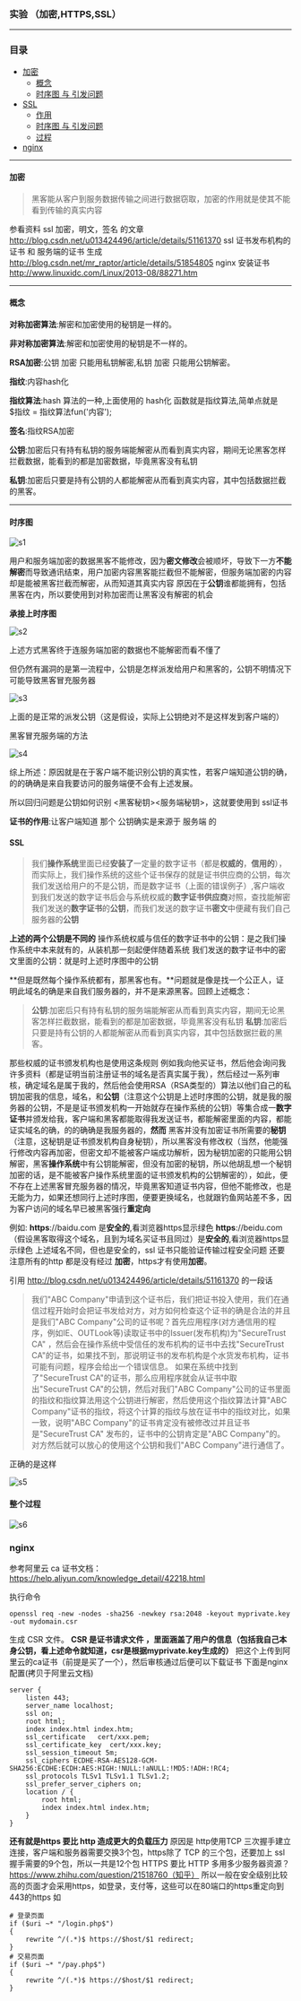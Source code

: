 ### 实验 （加密,HTTPS,SSL）
---
### 目录
- [加密](#加密)
  - [概念](#概念)
  - [时序图 与 引发问题](#时序图)
- [SSL](#SSL)
  - [作用](#SSL)
  - [时序图 与 引发问题](#时序图)
  - [过程](#过程)
- [nginx](#nginx)


---
#### 加密
> 黑客能从客户到服务数据传输之间进行数据窃取，加密的作用就是使其不能看到传输的真实内容

参看资料
ssl 加密，明文，签名 的文章 http://blog.csdn.net/u013424496/article/details/51161370
ssl 证书发布机构的证书 和 服务端的证书 生成 http://blog.csdn.net/mr_raptor/article/details/51854805
nginx 安装证书 	 http://www.linuxidc.com/Linux/2013-08/88271.htm

---
#### 概念

**对称加密算法**:解密和加密使用的秘钥是一样的。

**非对称加密算法**:解密和加密使用的秘钥是不一样的。

**RSA加密**:公钥 加密 只能用私钥解密,私钥 加密 只能用公钥解密。

**指纹**:内容hash化

**指纹算法**:hash 算法的一种,上面使用的 hash化 函数就是指纹算法,简单点就是  $指纹 = 指纹算法fun('内容');

**签名**:指纹RSA加密

**公钥**:加密后只有持有私钥的服务端能解密从而看到真实内容，期间无论黑客怎样拦截数据，能看到的都是加密数据，毕竟黑客没有私钥

**私钥**:加密后只要是持有公钥的人都能解密从而看到真实内容，其中包括数据拦截的黑客。

---
#### 时序图

![s1](./svg/s1.svg)

用户和服务端加密的数据黑客不能修改，因为**密文修改**会被顺坏，导致下一方**不能解密**而导致通讯结束，用户加密内容黑客能拦截但不能解密，但服务端加密的内容却是能被黑客拦截而解密，从而知道其真实内容
原因在于**公钥**谁都能拥有，包括黑客在内，所以要使用到对称加密而让黑客没有解密的机会

**承接上时序图**

![s2](./svg/s2.svg)

上述方式黑客终于连服务端加密的数据也不能解密而看不懂了

但仍然有漏洞的是第一流程中，公钥是怎样派发给用户和黑客的，公钥不明情况下可能导致黑客冒充服务器

![s3](./svg/s3.svg)

上面的是正常的派发公钥（这是假设，实际上公钥绝对不是这样发到客户端的）

黑客冒充服务端的方法

![s4](./svg/s4.svg)

综上所述：原因就是在于客户端不能识别公钥的真实性，若客户端知道公钥的确，的的确确是来自我要访问的服务端便不会有上述发展。

所以回归问题是公钥如何识别 <黑客秘钥><服务端秘钥>，这就要使用到 ssl证书
 
**证书的作用**:让客户端知道 那个 公钥确实是来源于 服务端  的

#### SSL
> 我们**操作系统**里面已经**安装了**一定量的数字证书（都是**权威的**，**信用的**），而实际上，我们操作系统的这些个证书保存的就是证书供应商的公钥，每次我们发送给用户的不是公钥，而是数字证书（上面的错误例子）,客户端收到我们发送的数字证书后会与系统权威的**数字证书供应商**对照，查找能解密我们发送的**数字证书**的**公钥**，而我们发送的数字证书**密文**中便藏有我们自己服务器的**公钥**

**上述的两个公钥是不同的**
操作系统权威与信任的数字证书中的公钥：是之我们操作系统中本来就有的，从装机那一刻起便伴随着系统
我们发送的数字证书中的密文里面的公钥：就是时上述时序图中的公钥

**但是既然每个操作系统都有，那黑客也有。**问题就是像是找一个公正人，证明此域名的确是来自我们服务器的，并不是来源黑客。回顾上述概念：
> **公钥**:加密后只有持有私钥的服务端能解密从而看到真实内容，期间无论黑客怎样拦截数据，能看到的都是加密数据，毕竟黑客没有私钥
> **私钥**:加密后只要是持有公钥的人都能解密从而看到真实内容，其中包括数据拦截的黑客。

那些权威的证书颁发机构也是使用这条规则
例如我向他买证书，然后他会询问我许多资料（都是证明当前注册证书的域名是否真实属于我），然后经过一系列审核，确定域名是属于我的，然后他会使用RSA（RSA类型的）算法以他们自己的私钥加密我的信息，域名，和**公钥**（注意这个公钥是上述时序图的公钥，就是我的服务器的公钥，不是是证书颁发机构一开始就存在操作系统的公钥）等集合成一**数字证书**并颁发给我，客户端和黑客都能取得我发送证书，都能解密里面的内容，都能证实域名的确，的的确确是我服务器的，**然而** 黑客并没有加密证书所需要的**秘钥**（注意，这秘钥是证书颁发机构自身秘钥），所以黑客没有修改权（当然，他能强行修改内容再加密，但密文却不能被客户端成功解析，因为秘钥加密的只能用公钥解密，黑客**操作系统**中有公钥能解密，但没有加密的秘钥，所以他胡乱想一个秘钥加密的话，是不能被客户操作系统里面的证书颁发机构的公钥解密的），如此，便不存在上述黑客冒充服务器的情况，毕竟黑客知道证书内容，但他不能修改，也是无能为力，如果还想同行上述时序图，便要更换域名，也就跟钓鱼网站差不多，因为客户访问的域名早已被黑客强行**重定向**

例如:
**https**://baidu.com 是**安全的**,看浏览器https显示绿色
**https**://beidu.com （假设黑客取得这个域名，且到为域名买证书且同过）是**安全的**,看浏览器https显示绿色
上述域名不同，但也是安全的，ssl 证书只能验证传输过程安全问题
还要注意所有的http 都是没有经过 **加密**，https才有使用**加密**。

引用
http://blog.csdn.net/u013424496/article/details/51161370 的一段话
>我们"ABC Company"申请到这个证书后，我们把证书投入使用，我们在通信过程开始时会把证书发给对方，对方如何检查这个证书的确是合法的并且是我们"ABC Company"公司的证书呢？首先应用程序(对方通信用的程序，例如IE、OUTLook等)读取证书中的Issuer(发布机构)为"SecureTrust CA" ，然后会在操作系统中受信任的发布机构的证书中去找"SecureTrust CA"的证书，如果找不到，那说明证书的发布机构是个水货发布机构，证书可能有问题，程序会给出一个错误信息。 如果在系统中找到了"SecureTrust CA"的证书，那么应用程序就会从证书中取出"SecureTrust CA"的公钥，然后对我们"ABC Company"公司的证书里面的指纹和指纹算法用这个公钥进行解密，然后使用这个指纹算法计算"ABC Company"证书的指纹，将这个计算的指纹与放在证书中的指纹对比，如果一致，说明"ABC Company"的证书肯定没有被修改过并且证书是"SecureTrust CA" 发布的，证书中的公钥肯定是"ABC Company"的。对方然后就可以放心的使用这个公钥和我们"ABC Company"进行通信了。


正确的是这样

![s5](./svg/s5.svg)

#### 整个过程

![s6](./svg/s6.svg)

### nginx

参考阿里云 ca 证书文档：https://help.aliyun.com/knowledge_detail/42218.html

执行命令
```shell
openssl req -new -nodes -sha256 -newkey rsa:2048 -keyout myprivate.key -out mydomain.csr
```
生成 CSR 文件。
**CSR 是证书请求文件 ，里面涵盖了用户的信息（包括我自己本身公钥，看上述命令就知道，csr是根据myprivate.key生成的）**
把这个上传到阿里云的ca证书（前提是买了一个），然后审核通过后便可以下载证书
下面是nginx 配置(拷贝于阿里云文档)
```shell
server {
    listen 443;
    server_name localhost;
    ssl on;
    root html;
    index index.html index.htm;
    ssl_certificate   cert/xxx.pem;
    ssl_certificate_key  cert/xxx.key;
    ssl_session_timeout 5m;
    ssl_ciphers ECDHE-RSA-AES128-GCM-SHA256:ECDHE:ECDH:AES:HIGH:!NULL:!aNULL:!MD5:!ADH:!RC4;
    ssl_protocols TLSv1 TLSv1.1 TLSv1.2;
    ssl_prefer_server_ciphers on;
    location / {
        root html;
        index index.html index.htm;
    }
}
```

**还有就是https 要比 http 造成更大的负载压力**
原因是 http使用TCP 三次握手建立连接，客户端和服务器需要交换3个包，https除了 TCP 的三个包，还要加上 ssl握手需要的9个包，所以一共是12个包
HTTPS 要比 HTTP 多用多少服务器资源？https://www.zhihu.com/question/21518760（知乎）
所以一般在安全级别比较高的页面才会采用https，如登录，支付等，这些可以在80端口的https重定向到443的https
如
```$xslt
# 登录页面
if ($uri ~* "/login.php$")
{
    rewrite ^/(.*)$ https://$host/$1 redirect;
}
# 交易页面
if ($uri ~* "/pay.php$")
{
    rewrite ^/(.*)$ https://$host/$1 redirect;
}
```

